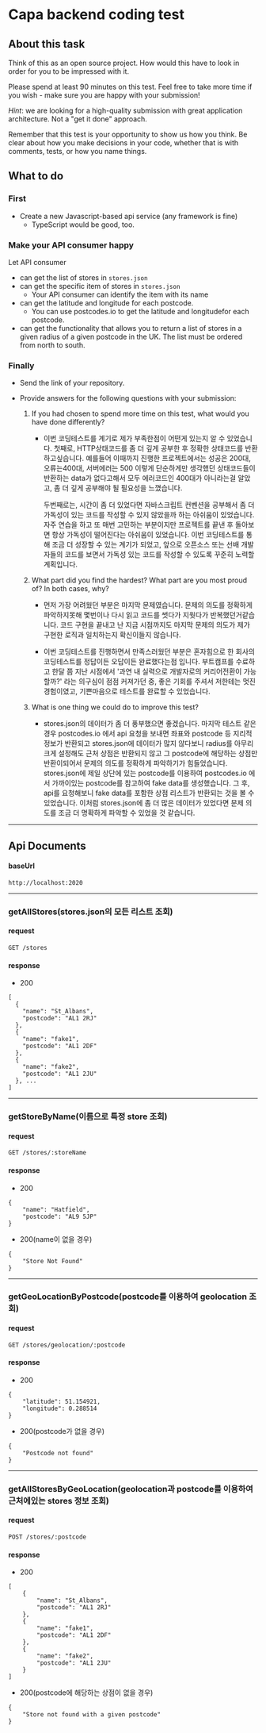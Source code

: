 # Capa backend coding test

## About this task

Think of this as an open source project. How would this have to look in order for you to be impressed with it.

Please spend at least 90 minutes on this test. Feel free to take more time if you wish - make sure you are happy with your submission!

_Hint_: we are looking for a high-quality submission with great application architecture. Not a "get it done" approach.

Remember that this test is your opportunity to show us how you think. Be clear about how you make decisions in your code, whether that is with comments, tests, or how you name things.

## What to do

### First

- Create a new Javascript-based api service (any framework is fine)
  - TypeScript would be good, too.

### Make your API consumer happy

Let API consumer

- can get the list of stores in `stores.json`
- can get the specific item of stores in `stores.json`
  - Your API consumer can identify the item with its name
- can get the latitude and longitude for each postcode.
  - You can use postcodes.io to get the latitude and longitudefor each postcode.
- can get the functionality that allows you to return a list of stores in a given radius of a given postcode in the UK. The list must be ordered from north to south.

### Finally

- Send the link of your repository.
- Provide answers for the following questions with your submission:

  1. If you had chosen to spend more time on this test, what would you have done differently?

     - 이번 코딩테스트를 계기로 제가 부족한점이 어떤게 있는지 알 수 있었습니다.
       첫째로, HTTP상태코드를 좀 더 깊게 공부한 후 정확한 상태코드를 반환하고싶습니다. 예를들어 이때까지 진행한 프로젝트에서는
       성공은 200대, 오류는400대, 서버에러는 500 이렇게 단순하게만 생각했던 상태코드들이 반환하는 data가 없다고해서 모두 에러코드인 400대가 아니라는걸 알았고,
       좀 더 깊게 공부해야 될 필요성을 느꼈습니다.

       두번째로는, 시간이 좀 더 있었다면 자바스크립트 컨벤션을 공부해서 좀 더 가독성이 있는 코드를 작성할 수 있지 않았을까 하는 아쉬움이 있었습니다.
       자주 연습을 하고 또 매번 고민하는 부분이지만 프로젝트를 끝낸 후 돌아보면 항상 가독성이 떨어진다는 아쉬움이 있었습니다. 이번 코딩테스트를 통해 조금 더 성장할 수 있는 계기가 되었고,
       앞으로 오픈소스 또는 선배 개발자들의 코드를 보면서 가독성 있는 코드를 작성할 수 있도록 꾸준히 노력할 계획입니다.

  2. What part did you find the hardest? What part are you most proud of? In both cases, why?

     - 먼저 가장 어려웠던 부분은 마지막 문제였습니다. 문제의 의도를 정확하게 파악하지못해 몇번이나 다시 읽고 코드를 썻다가 지웟다가 반복했던거같습니다.
       코드 구현을 끝내고 난 지금 시점까지도 마지막 문제의 의도가 제가 구현한 로직과 일치하는지 확신이들지 않습니다.

     - 이번 코딩테스트를 진행하면서 만족스러웠던 부분은 혼자힘으로 한 회사의 코딩테스트를 정답이든 오답이든 완료했다는점 입니다.
       부트캠프를 수료하고 한달 쯤 지난 시점에서 '과연 내 실력으로 개발자로의 커리어전환이 가능할까?' 라는 의구심이 점점 커져가던 중,
       좋은 기회를 주셔서 저한테는 멋진 경험이였고, 기쁜마음으로 테스트를 완료할 수 있었습니다.

  3. What is one thing we could do to improve this test?

     - stores.json의 데이터가 좀 더 풍부했으면 좋겠습니다.
       마지막 테스트 같은 경우 postcodes.io 에서 api 요청을 보내면 좌표와 postcode 등 지리적 정보가 반환되고 stores.json에 데이터가 많지 않다보니
       radius를 아무리 크게 설정해도 근처 상점은 반환되지 않고 그 postcode에 해당하는 상점만 반환이되어서 문제의 의도를 정확하게 파악하기가 힘들었습니다.
       stores.json에 제일 상단에 있는 postcode를 이용하여 postcodes.io 에서 가까이있는 postcode를 참고하여 fake data를 생성했습니다.
       그 후, api를 요청해보니 fake data를 포함한 상점 리스트가 반환되는 것을 볼 수 있었습니다.
       이처럼 stores.json에 좀 더 많은 데이터가 있었다면 문제 의도를 조금 더 명확하게 파악할 수 있었을 것 같습니다.

---

## Api Documents

#### baseUrl

```
http://localhost:2020
```

---

### getAllStores(stores.json의 모든 리스트 조회)

#### request

```
GET /stores
```

#### response

- 200

```
[
  {
    "name": "St_Albans",
    "postcode": "AL1 2RJ"
  },
  {
    "name": "fake1",
    "postcode": "AL1 2DF"
  },
  {
    "name": "fake2",
    "postcode": "AL1 2JU"
  }, ...
]
```

---

### getStoreByName(이름으로 특정 store 조회)

#### request

```
GET /stores/:storeName
```

#### response

- 200

```
{
    "name": "Hatfield",
    "postcode": "AL9 5JP"
}
```

- 200(name이 없을 경우)

```
{
    "Store Not Found"
}
```

---

### getGeoLocationByPostcode(postcode를 이용하여 geolocation 조회)

#### request

```
GET /stores/geolocation/:postcode
```

#### response

- 200

```
{
    "latitude": 51.154921,
    "longitude": 0.288514
}
```

- 200(postcode가 없을 경우)

```
{
    "Postcode not found"
}
```

---

### getAllStoresByGeoLocation(geolocation과 postcode를 이용하여 근처에있는 stores 정보 조회)

#### request

```
POST /stores/:postcode
```

#### response

- 200

```
[
    {
        "name": "St_Albans",
        "postcode": "AL1 2RJ"
    },
    {
        "name": "fake1",
        "postcode": "AL1 2DF"
    },
    {
        "name": "fake2",
        "postcode": "AL1 2JU"
    }
]
```

- 200(postcode에 해당하는 상점이 없을 경우)

```
{
    "Store not found with a given postcode"
}
```
